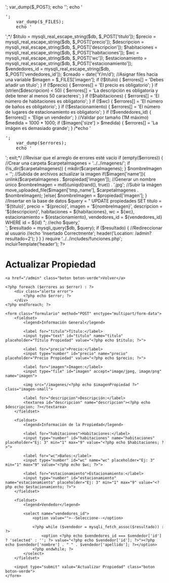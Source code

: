 <?php

//Validar que sea un id válido
$id = $_GET['id'];
$id = filter_var($id, FILTER_VALIDATE_INT);

if (!$id) {
    header('Location: /admin');
}

//Base de Datos
require '../../includes/config/database.php';
$db = conectarDB();

//Consulta para obtener los datos de la propiedad
$consulta = "SELECT * FROM propiedades WHERE id = ${id}";
$resultado = mysqli_query($db, $consulta);
$propiedad = mysqli_fetch_assoc($resultado);

//Consultar para obtener los vendedores
$consulta = "SELECT * FROM vendedores";
$resultado = mysqli_query($db, $consulta);

//Arreglo con mensajes de errores
$errores = [];

$titulo = $propiedad['titulo'];
$precio = $propiedad['precio'];
$descripcion = $propiedad['descripcion'];
$habitaciones = $propiedad['habitaciones'];
$wc = $propiedad['wc'];
$estacionamiento = $propiedad['estacionamiento'];
$vendedores_id = $propiedad['vendedores_id'];
$imagenPropiedad = $propiedad['imagen'];

//Ejecutar el código después de que el usuario envía el formulario
if ($_SERVER['REQUEST_METHOD'] === 'POST') {
    /*echo '<pre>';
    var_dump($_POST);
    echo '</pre>';
    echo '<pre>';
    var_dump($_FILES);
    echo '</pre>';*/



    $titulo = mysqli_real_escape_string($db, $_POST['titulo']);
    $precio = mysqli_real_escape_string($db, $_POST['precio']);
    $descripcion = mysqli_real_escape_string($db, $_POST['descripcion']);
    $habitaciones = mysqli_real_escape_string($db, $_POST['habitaciones']);
    $wc = mysqli_real_escape_string($db, $_POST['wc']);
    $estacionamiento = mysqli_real_escape_string($db, $_POST['estacionamiento']);
    $vendedores_id = mysqli_real_escape_string($db, $_POST['vendedores_id']);
    $creado = date('Y/m/d');

    //Asignar files hacia una variable
    $imagen = $_FILES['imagen'];




    if (!$titulo) {
        $errores[] = 'Debes añadir un título';
    }
    if (!$precio) {
        $errores[] = 'El precio es obligatorio';
    }
    if (strlen($descripcion) < 50) {
        $errores[] = 'La descripción es obligatoria y debe tener al menos 50 caracteres';
    }
    if (!$habitaciones) {
        $errores[] = 'El número de habitaciones es obligatorio';
    }
    if (!$wc) {
        $errores[] = 'El número de baños es obligatorio';
    }
    if (!$estacionamiento) {
        $errores[] = 'El número de lugares de estacionamiento es obligatorio';
    }
    if (!$vendedores_id) {
        $errores[] = 'Elige un vendedor';
    }

    //Validar por tamaño (1M máximo)
    $medida = 1000 * 1000;
    if ($imagen['size'] > $medida) {
        $errores[] = 'La imágen es demasiado grande';
    }


    /*echo '<pre>';
    var_dump($errores);
    echo '</pre>';
    exit;*/
    //Revisar que el arreglo de errores esté vacío

    if (empty($errores)) {
        
        
        //Crear una carpeta
        $carpetaImagenes = '../../imagenes/';

        if (!is_dir($carpetaImagenes)) {
            mkdir($carpetaImagenes);
        }

        $nombreImagen = '';

        //Subida de archivos actualizar la imagen
        if($imagen['name']){
            unlink($carpetaImagenes . $propiedad['imagen']);

            //Generar un nombre único
            $nombreImagen = md5(uniqid(rand(), true)) . '.jpg';

            //Subir la imágen
            move_uploaded_file($imagen['tmp_name'], $carpetaImagenes . $nombreImagen);
        }else{
            $nombreImagen = $propiedad['imagen'];
        }



        //Insertar en la base de datos
        $query = " UPDATE propiedades SET titulo = '${titulo}', precio = '${precio}', imagen = '${nombreImagen}', descripcion = '${descripcion}', habitaciones = ${habitaciones}, wc = ${wc}, estacionamiento = ${estacionamiento}, vendedores_id = ${vendedores_id} WHERE id = ${id} ";


        //echo $query,'<br>';

        $resultado = mysqli_query($db, $query);

        if ($resultado) {

            //Redireccionar al usuario
            //echo 'Insertado Correctmente';

            header('Location: /admin?resultado=2');
        }
    }
}


require '../../includes/funciones.php';
incluirTemplate('header');
?>

<main class="contenedor seccion">
    <h1>Actualizar Propiedad</h1>


    <a href="/admin" class="boton boton-verde">Volver</a>

    <?php foreach ($errores as $error) : ?>
        <div class="alerta error">
            <?php echo $error; ?>
        </div>
    <?php endforeach; ?>

    <form class="formulario" method="POST" enctype="multipart/form-data">
        <fieldset>
            <legend>Información General</legend>

            <label for="titulo">Título:</label>
            <input type="text" id="titulo" name="titulo" placeholder="Título Propiedad" value="<?php echo $titulo; ?>">

            <label for="precio">Precio:</label>
            <input type="number" id="precio" name="precio" placeholder="Precio Propiedad" value="<?php echo $precio; ?>">

            <label for="imagen">Imagen:</label>
            <input type="file" id="imagen" accept="image/jpeg, image/png" name="imagen">

            <img src="/imagenes/<?php echo $imagenPropiedad ?>" class="imagen-small">

            <label for="descripcion">Descripción:</label>
            <textarea id="descripcion" name="descripcion"><?php echo $descripcion; ?></textarea>
        </fieldset>

        <fieldset>
            <legend>Información de la Propiedad</legend>

            <label for="habitaciones">Habitaciones:</label>
            <input type="number" id="habitaciones" name="habitaciones" placeholder="Ej: 3" min="1" max="9" value="<?php echo $habitaciones; ?>">

            <label for="wc">Baños:</label>
            <input type="number" id="wc" name="wc" placeholder="Ej: 3" min="1" max="9" value="<?php echo $wc; ?>">

            <label for="estacionamiento">Estacionamiento:</label>
            <input type="number" id="estacionamiento" name="estacionamiento" placeholder="Ej: 3" min="1" max="9" value="<?php echo $estacionamiento; ?>">
        </fieldset>

        <fieldset>
            <legend>Vendedor</legend>

            <select name="vendedores_id">
                <option value="">--Seleccione--</option>

                <?php while ($vendedor = mysqli_fetch_assoc($resultado)) :      ?>
                    <option <?php echo $vendedores_id === $vendedor['id'] ? 'selected' : ''; ?> value="<?php echo $vendedor['id']; ?>"><?php echo $vendedor['nombre'] . " " . $vendedor['apellido']; ?></option>
                <?php endwhile; ?>
            </select>
        </fieldset>

        <input type="submit" value="Actualizar Propiedad" class="boton boton-verde">
    </form>
</main>

<?php
incluirTemplate('footer');
?>

